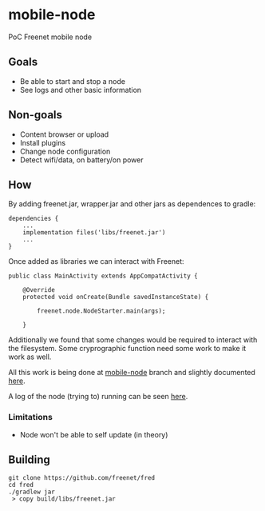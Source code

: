 # mobile-node

PoC Freenet mobile node

## Goals

- Be able to start and stop a node
- See logs and other basic information

## Non-goals

- Content browser or upload
- Install plugins
- Change node configuration
- Detect wifi/data, on battery/on power

## How

By adding freenet.jar, wrapper.jar and other jars as dependences to gradle:


    dependencies {
        ...
        implementation files('libs/freenet.jar')
        ...   
    }   

Once added as libraries we can interact with Freenet:


    public class MainActivity extends AppCompatActivity {

        @Override
        protected void onCreate(Bundle savedInstanceState) {

            freenet.node.NodeStarter.main(args);

        }    


Additionally we found that some changes would be required to interact with the filesystem. Some cryprographic function need some work to make it work as well.

All this work is being done at [mobile-node](https://github.com/desyncr/fred/tree/mobile-node) branch and slightly documented [here](https://github.com/desyncr/fred/blob/mobile-node/building-fred.md).

A log of the node (trying to) running can be seen [here](https://gist.github.com/desyncr/3c2f0316495732b03f367ed47daad03b).

### Limitations

- Node won't be able to self update (in theory)

## Building

    git clone https://github.com/freenet/fred
    cd fred
    ./gradlew jar
     > copy build/libs/freenet.jar
